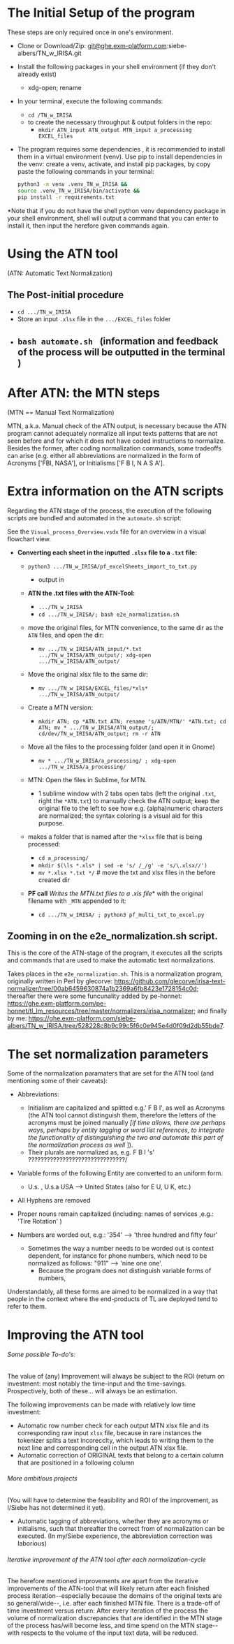 # The Initial Setup of the program

These steps are only required once in one's environment.

- Clone or Download/Zip: git@ghe.exm-platform.com:siebe-albers/TN_w_IRISA.git

- Install the following packages in your shell environment (if they don't already exist)

  - xdg-open; rename
  
- In your terminal, execute the following commands:

  - `cd /TN_w_IRISA`
  - to create the necessary throughput & output folders in the repo:
    - `mkdir ATN_input ATN_output MTN_input a_processing EXCEL_files`

- The program requires some dependencies , it is recommended to install them in a virtual environment (venv). Use pip to install dependencies in the venv: create a venv, activate, and install pip packages, by copy paste the following commands in your terminal:

  ```bash
  python3 -m venv .venv_TN_w_IRISA &&
  source .venv_TN_w_IRISA/bin/activate &&
  pip install -r requirements.txt
  ```

*Note that if you do not have the shell python venv dependency package in your shell environment, shell will output a command that you can enter to install it, then input the herefore given commands again. 

# Using the ATN tool

(ATN: Automatic Text Normalization)

## The Post-initial procedure

  - `cd .../TN_w_IRISA`
  - Store an input `.xlsx` file in the `.../EXCEL_files` folder
  - `bash automate.sh ` (information and feedback of the process will be outputted in the terminal )
    -

# After ATN: the MTN steps

(MTN == Manual Text Normalization)

MTN, a.k.a. Manual check of the ATN output, is necessary because the ATN program cannot adequately normalize all input texts patterns that are not seen before and for which it does not have coded instructions to normalize. Besides the former, after coding normalization commands, some tradeoffs can arise (e.g. either all abbreviations are normalized in the form of Acronyms ['FBI, NASA'], or Initialisms ['F B I,  N A S A']. 

# Extra information on the ATN scripts

Regarding the ATN stage of the process, the execution of the following scripts are bundled and automated in the `automate.sh` script:

See the `Visual_process_Overview.vsdx` file for an overview in a visual flowchart view.

- **Converting each sheet in the inputted `.xlsx` file to a `.txt` file:**
  - `python3 .../TN_w_IRISA/pf_excelSheets_import_to_txt.py`
    - output in

  - **ATN the .txt files with the ATN-Tool:**
    - `.../TN_w_IRISA`  
    - `cd .../TN_w_IRISA/; bash e2e_normalization.sh`
  - move the original files, for MTN convenience, to the same dir as the `ATN` files, and open the dir:
    - `mv .../TN_w_IRISA/ATN_input/*.txt .../TN_w_IRISA/ATN_output/; xdg-open .../TN_w_IRISA/ATN_output/`
  - Move the original xlsx file to the same dir:
    - `mv .../TN_w_IRISA/EXCEL_files/*xls* .../TN_w_IRISA/ATN_output/`

  - Create a MTN version:
    - `mkdir ATN; cp *ATN.txt ATN; rename 's/ATN/MTN/' *ATN.txt; cd ATN; mv * .../TN_w_IRISA/ATN_output/; cd/dev/TN_w_IRISA/ATN_output; rm -r ATN`
  - Move all the files to the processing folder (and open it in Gnome)
    - `mv * .../TN_w_IRISA/a_processing/ ; xdg-open .../TN_w_IRISA/a_processing/`
  - MTN: Open the files in Sublime, for MTN.
    - 1 sublime window with 2 tabs open tabs (left the original `.txt`, right the `*ATN.txt`) to manually check the ATN output; keep the original file to the left to see how e.g. (alpha)numeric characters are normalized; the syntax coloring is a visual aid for this purpose.
  - makes a folder that is named after the `*xlsx` file that is being processed:
    - `cd a_processing/`
    - `mkdir $(\ls *.xls* | sed -e 's/ /_/g' -e 's/\.xlsx//')`
    - `mv *.xlsx *.txt */` # move the txt and xlsx files in the before created dir
  - **PF call** **Writes the MTN.txt files to a .xls* file** with the original filename with `_MTN` appended to it:
    - `cd .../TN_w_IRISA/ ; python3 pf_multi_txt_to_excel.py`

## Zooming in on the e2e_normalization.sh script.

This is the  core of the ATN-stage of the program, it executes all the scripts and commands that are used to make the automatic text normalizations.

Takes places in the `e2e_normalization.sh`. This is a normalization program, originally written in Perl by glecorve: https://github.com/glecorve/irisa-text-normalizer/tree/00ab6459630874a1b2369a6fb8423e1728154c0d; thereafter there were some funcunality added by pe-honnet: https://ghe.exm-platform.com/pe-honnet/tl_lm_resources/tree/master/normalizers/irisa_normalizer; and finally by me: https://ghe.exm-platform.com/siebe-albers/TN_w_IRISA/tree/528228c8b9c99c5f6c0e945e4d0f09d2db55bde7.

# The set normalization parameters

Some of the normalization paramaters that are set for the ATN tool (and mentioning some of their caveats):

- Abbreviations:
  -  Initialism are capitalized and splitted e.g.' F B I', as well as Acronyms (the ATN tool cannot distinguish them, therefore the letters of the acronyms must be joined manually *[if time allows, there are perhaps ways, perhaps by entity tagging or word list references, to integrate the functionality of distinguishing the two and automate this part of the normalization process as well* ]).
  - Their plurals are normalized as, e.g. F B I 's' ???????????????????????????????/

- Variable forms of the following Entity are converted to an uniform form.
  - U.s. , U.s.a USA --> United States (also for E U, U K, etc.)
- All Hyphens are removed
- Proper nouns remain capitalized (including: names of services ,e.g.: 'Tire Rotation' )
- Numbers are worded out, e.g.: '354' --> 'three hundred and fifty four'
  - Sometimes the way a number needs to be worded out is context dependent, for instance for phone numbers, which need to be normalized as follows: "911" --> 'nine one one'.
    - Because the program does not distinguish variable forms of numbers,


Understandably, all these forms are aimed to be normalized in a way that people in the context where the end-products of TL are deployed tend to refer to them.

# Improving the ATN tool

###### Some possible To-do's:

The value of (any) Improvement will always be subject to the ROI (return on investment: most notably the time-input and the time-savings. Prospectively, both of these... will always be an estimation.

The following improvements can be made with relatively low time investment:

- Automatic row number check for each output MTN xlsx file and its corresponding raw input `xlsx` file, because in rare instances the tokenizer splits a text incorecclty, which leads to writing them to the next line and corresponding cell in the output ATN xlsx file.
- Automatic correction of ORIGINAL texts that belong to a certain column that are positioned in a following column

###### More ambitious projects

 (You will have to determine the feasibility and ROI of the improvement, as I/Siebe has not determined it yet).

- Automatic tagging of abbreviations, whether they are acronyms or initialisms, such that thereafter the correct from of normalization can be executed. (In my/Siebe experience, the abbreviation correction was laborious)

###### Iterative improvement of the ATN tool after each normalization-cycle

The herefore mentioned improvements are apart from the iterative improvements of the ATN-tool that will likely return after each finished process iteration--especially because the domains of the original texts are so general/wide--, i.e. after each finished MTN file. There is a trade-off of time investment versus return: After every iteration of the process the volume of normalization discrepancies that are identified in the MTN stage of the process has/will become less, and time spend on the MTN stage--with respects to the volume of the input text data, will be reduced.
